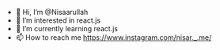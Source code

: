 - 👋 Hi, I’m @Nisaarullah
- 👀 I’m interested in react.js
- 🌱 I’m currently learning react.js
- 📫 How to reach me https://www.instagram.com/nisar._.me/

